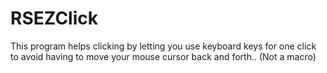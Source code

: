 # RSEZClick
This program helps clicking by letting you use keyboard keys for one click to avoid having to move your mouse cursor back and forth.. (Not a macro)

